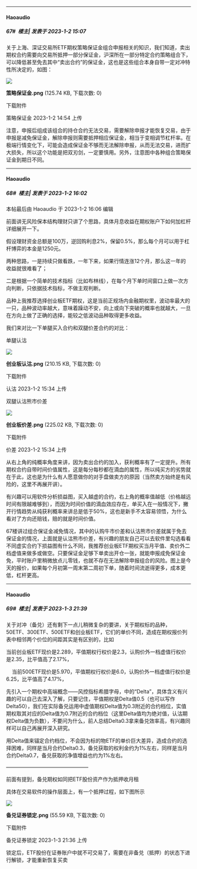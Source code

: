 

*****

####  Haoaudio  
##### 67#         楼主| 发表于 2023-1-2 15:07

关于上海、深证交易所ETF期权策略保证金组合申报相关的知识，我们知道，卖出期权合约需要向交易所抵押一部分保证金，沪深所在一部分特定合约策略组合下，可以降低甚至免去其中“卖出合约”的保证金，这也是这些组合本身自带一定对冲特性所决定的，如图：

<img src="https://img.saraba1st.com/forum/202301/02/145449gosszsv8ggz4dlnz.png" referrerpolicy="no-referrer">

<strong>策略保证金.png</strong> (125.74 KB, 下载次数: 0)

下载附件

策略保证金
2023-1-2 14:54 上传

注意，申报后组成该组合的持仓合约无法交易，需要解除申报才能恢复交易，由于申报是减免保证金，解除申报则需要抵押相应保证金，相当于变相调节杠杆率。在极端行情变化下，可能会造成保证金不够而无法解除申报，从而无法交易，进而扩大损失，所以这个功能是把双刃剑，一定要慎用。另外，注意图中各种组合策略保证金到期日不同。



*****

####  Haoaudio  
##### 68#         楼主| 发表于 2023-1-2 16:02

 本帖最后由 Haoaudio 于 2023-1-2 16:06 编辑 

前面讲无风险保本结构理财只讲了个思路，具体月息收益在期权账户下如何加杠杆详细展开一下。

假设理财资金总额是100万，逆回购利息2%，保留0.5%，那么每个月可以用于杠杆博弈的本金是1250元。

两种思路，一是持续只做看跌，一年下来，如果行情连涨12个月，那么这一年的收益就很难看了；

二是根据一个简单的技术指标（比如布林线），在每个月下单时间窗口上做一次方向判断，只依据技术指标，不做主观判断。

品种上我推荐选择创业板ETF期权，这是当前正规场内金融期权里，波动率最大的一只，品种波动率越大，意味着躁动不安，向上或向下突破的概率也就越大，一旦在方向上做了正确的选择，能较之低波动品种取得更多收益。

我们来对比一下单腿买入合约和双腿价差合约的对比：

单腿认沽

<img src="https://img.saraba1st.com/forum/202301/02/153430p4uo2cguuluxckf2.png" referrerpolicy="no-referrer">

<strong>创业板认沽.png</strong> (210.15 KB, 下载次数: 0)

下载附件

认沽
2023-1-2 15:34 上传

双腿认沽熊市价差

<img src="https://img.saraba1st.com/forum/202301/02/153440j1zk22x7kl7e3x5u.png" referrerpolicy="no-referrer">

<strong>创业板价差.png</strong> (225.02 KB, 下载次数: 0)

下载附件

价差
2023-1-2 15:34 上传

从右上角的纯概率角度来讲，因为卖出合约的加入，获利概率有了一定提升。所有期权合约自带时间价值属性，这是每分每秒都在滴血的属性，所以纯买方的劣势就在于此，这也是为什么有人愿意做你的对手盘做卖方的原因（当然卖方始终是有风险的，这里不再展开讲）。

有兴趣可以用软件分析损益图，买入越虚的合约，右上角的概率值越低（价格越远时间有限越难够到），而因为时间价值的滴血效应存在，单买入在一般情况下，撇开行情趋势从纯获利概率来讲总是低于50%，这也是新手不太容易领悟，为什么看对了方向还赔钱，赔的就是时间价值。

67楼讲过组合保证金减免情况，其中的认购牛市价差和认沽熊市价差就属于免去保证金的情况，上面就是认沽熊市价差，有兴趣的朋友自己可以去软件里勾选看看不同虚实合约下损益图有什么不同，我推荐创业板ETF期权买当月平值、卖价外二档虚值来做多或做空。只要保证金足够下单卖出开仓一张，就能申报成免保证金免，平时账户里稍微放点儿零钱，也就不存在无法解除申报组合的风险。图上是今天的报价，如果每个月初第一周末第二周初下单，随着时间流逝得更多，成本更低，杠杆更高。



*****

####  Haoaudio  
##### 69#         楼主| 发表于 2023-1-3 21:39

关于对冲（备兑）还有剩下一点儿稍微复杂的要讲，关于期权标的品种，50ETF、300ETF、500ETF和创业板ETF，它们的单价不同，造成在期权报价列表中相邻两个价位的间距其实是有区别的，比如

当前创业板ETF现价是2.289，平值期权行权价是2.3，认购价外一档虚值行权价是2.35，比平值高了2.17%，

    当前500ETF现价是5.970，平值期权行权价是6.0，认购价外一档虚值行权价是6.25，比平值高了4.17%，

先引入一个期权中高端概念——风控指标希腊字母，中的“Delta”，具体含义有兴趣的可以自己去深入了解，只要记住，平值期权是Delta值0.5（也可以写作Delta50），我们在实际备兑运用中虚值期权Delta值为0.3附近的合约档位，实值期权取其对应的Delta值为0.7附近的合约档位（这里Delta值均为绝对值，认沽期权Delta值为负数），不要问为什么，前人总结Delta0.3拿来备兑效率高，有兴趣同样可以自己再展开深入研究。

用Delta值来锚定合约档位，不会因为标的物ETF的单价巨大差异，造成合约的选择困难，同样是当月合约Delta0.3，备兑获取的权利金约为1%左右，同样是当月合约Delta0.7，备兑获取的净值增益也约为1%左右。

————————————————

前面有提到，备兑期权如同把ETF股份资产作为抵押收月租

具体在交易软件的操作层面上，有一个抵押过程，如下图所示

<img src="https://img.saraba1st.com/forum/202301/03/213659r1awqaoz1t1q76tt.png" referrerpolicy="no-referrer">

<strong>备兑证券锁定.png</strong> (55.59 KB, 下载次数: 0)

下载附件

备兑证券锁定
2023-1-3 21:36 上传

锁定后，ETF股份在证券账户中就不可交易了，需要在非备兑（抵押）的状态下进行解锁，才能重新恢复买卖

